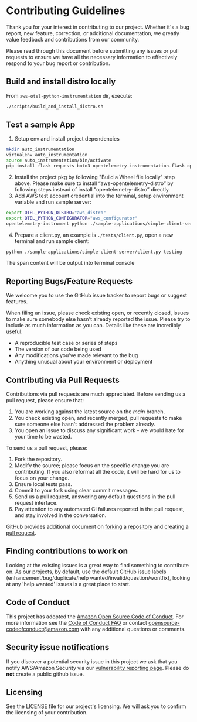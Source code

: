 # Contributing Guidelines

Thank you for your interest in contributing to our project. Whether it's a bug report, new feature, correction, or additional
documentation, we greatly value feedback and contributions from our community.

Please read through this document before submitting any issues or pull requests to ensure we have all the necessary
information to effectively respond to your bug report or contribution.

## Build and install distro locally
From `aws-otel-python-instrumentation` dir, execute:
```sh
./scripts/build_and_install_distro.sh
```

## Test a sample App
1. Setup env and install project dependencies
```sh
mkdir auto_instrumentation
virtualenv auto_instrumentation
source auto_instrumentation/bin/activate
pip install flask requests boto3 opentelemetry-instrumentation-flask opentelemetry-instrumentation-botocore opentelemetry-instrumentation
```
2. Install the project pkg by following "Build a Wheel file locally" step above. Please make sure to install “aws-opentelemetry-distro” by following steps instead of install "opentelemetry-distro” directly.
3. Add AWS test account credential into the terminal, setup environment variable and run sample server:
```sh
export OTEL_PYTHON_DISTRO="aws_distro"
export OTEL_PYTHON_CONFIGURATOR="aws_configurator"
opentelemetry-instrument python ./sample-applications/simple-client-server/server_automatic_s3client.py
```
4. Prepare a client.py, an example is `./tests/client.py`, open a new terminal and run sample client:
```sh
python ./sample-applications/simple-client-server/client.py testing
```
The span content will be output into terminal console

## Reporting Bugs/Feature Requests

We welcome you to use the GitHub issue tracker to report bugs or suggest features.

When filing an issue, please check existing open, or recently closed, issues to make sure somebody else hasn't already
reported the issue. Please try to include as much information as you can. Details like these are incredibly useful:

* A reproducible test case or series of steps
* The version of our code being used
* Any modifications you've made relevant to the bug
* Anything unusual about your environment or deployment


## Contributing via Pull Requests
Contributions via pull requests are much appreciated. Before sending us a pull request, please ensure that:

1. You are working against the latest source on the *main* branch.
2. You check existing open, and recently merged, pull requests to make sure someone else hasn't addressed the problem already.
3. You open an issue to discuss any significant work - we would hate for your time to be wasted.

To send us a pull request, please:

1. Fork the repository.
2. Modify the source; please focus on the specific change you are contributing. If you also reformat all the code, it will be hard for us to focus on your change.
3. Ensure local tests pass.
4. Commit to your fork using clear commit messages.
5. Send us a pull request, answering any default questions in the pull request interface.
6. Pay attention to any automated CI failures reported in the pull request, and stay involved in the conversation.

GitHub provides additional document on [forking a repository](https://help.github.com/articles/fork-a-repo/) and
[creating a pull request](https://help.github.com/articles/creating-a-pull-request/).


## Finding contributions to work on
Looking at the existing issues is a great way to find something to contribute on. As our projects, by default, use the default GitHub issue labels (enhancement/bug/duplicate/help wanted/invalid/question/wontfix), looking at any 'help wanted' issues is a great place to start.


## Code of Conduct
This project has adopted the [Amazon Open Source Code of Conduct](https://aws.github.io/code-of-conduct).
For more information see the [Code of Conduct FAQ](https://aws.github.io/code-of-conduct-faq) or contact
opensource-codeofconduct@amazon.com with any additional questions or comments.


## Security issue notifications
If you discover a potential security issue in this project we ask that you notify AWS/Amazon Security via our [vulnerability reporting page](http://aws.amazon.com/security/vulnerability-reporting/). Please do **not** create a public github issue.


## Licensing

See the [LICENSE](LICENSE) file for our project's licensing. We will ask you to confirm the licensing of your contribution.
